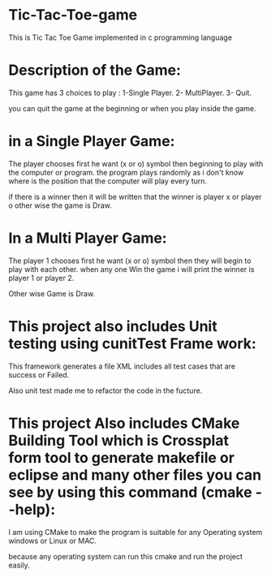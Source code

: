 # Tic-Tac-Toe-game
This is Tic Tac Toe Game implemented in c programming language

# Description of the Game:

This game has 3 choices to play :
1-Single Player.
2- MultiPlayer.
3- Quit.

you can quit the game at the beginning or when you play inside the game.

# in a Single Player Game:

The player chooses first he want (x or o) symbol then beginning to play with the computer or program.
the program plays randomly as i don't know where is the position that the computer will play every turn.

if there is a winner then it will be written that the winner is player x or player o
other wise the game is Draw.

# In a Multi Player Game:

The player 1 chooses first he want (x or o) symbol then they will begin to play with each other.
 when any one Win the game i will print the winner is player 1 or player 2.

 Other wise Game is Draw.


 

# This project also includes Unit testing using cunitTest Frame work:

This framework generates a file XML includes all test cases that are success or Failed.

Also unit test made me to refactor the code in the fucture.

# This project Also includes CMake Building Tool which is Crossplat form tool to generate makefile or eclipse and many other files you can see by using this command (cmake --help):

I am  using CMake to make the program is suitable for any Operating system windows or Linux or MAC.

because any operating system can run this cmake and run the project easily.


